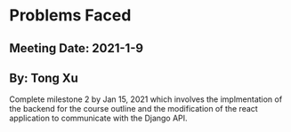 # Problems Faced

## Meeting Date: 2021-1-9

## By: Tong Xu

Complete milestone 2 by Jan 15, 2021 which involves the implmentation of the backend for the course outline and the modification of the react application to communicate with the Django API.
